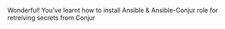 Wonderful!  You've learnt how to install Ansible & Ansible-Conjur role for retreiving secrets from Conjur
